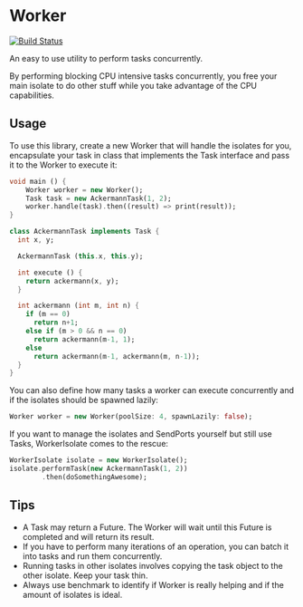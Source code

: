 Worker
=====
[![Build Status](https://drone.io/github.com/Dreckr/Worker/status.png)](https://drone.io/github.com/Dreckr/Worker/latest)

An easy to use utility to perform tasks concurrently.

By performing blocking CPU intensive tasks concurrently, you free your main isolate 
to do other stuff while you take advantage of the CPU capabilities.

Usage
-----

To use this library, create a new Worker that will handle the isolates for you, 
encapsulate your task in class that implements the Task interface and pass it to the Worker 
to execute it:

```dart
void main () {
	Worker worker = new Worker();
	Task task = new AckermannTask(1, 2);
	worker.handle(task).then((result) => print(result));
}

class AckermannTask implements Task {
  int x, y;

  AckermannTask (this.x, this.y);

  int execute () {
    return ackermann(x, y);
  }

  int ackermann (int m, int n) {
    if (m == 0)
      return n+1;
    else if (m > 0 && n == 0)
      return ackermann(m-1, 1);
    else
      return ackermann(m-1, ackermann(m, n-1));
  }
}
```

You can also define how many tasks a worker can execute concurrently and if the isolates
should be spawned lazily:

```dart
Worker worker = new Worker(poolSize: 4, spawnLazily: false);
```
If you want to manage the isolates and SendPorts yourself but still use Tasks,
WorkerIsolate comes to the rescue:

```dart
WorkerIsolate isolate = new WorkerIsolate();
isolate.performTask(new AckermannTask(1, 2))
		.then(doSomethingAwesome);
```
Tips
----
* A Task may return a Future. The Worker will wait until this Future is completed and will return its result.
* If you have to perform many iterations of an operation, you can batch it into tasks and run them concurrently.
* Running tasks in other isolates involves copying the task object to the other isolate. Keep your task thin.
* Always use benchmark to identify if Worker is really helping and if the amount of isolates is ideal.
